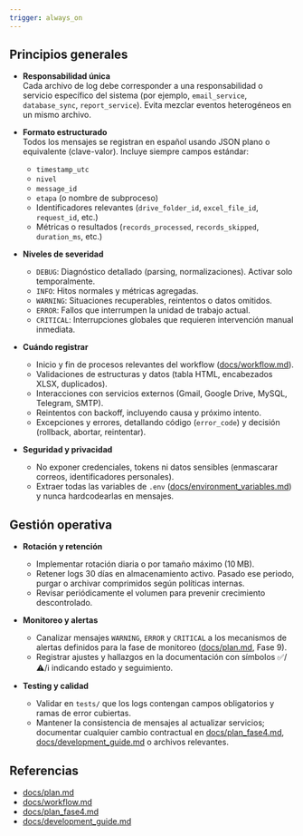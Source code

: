 ```yaml
---
trigger: always_on
---
```


## Principios generales

- **Responsabilidad única**  
  Cada archivo de log debe corresponder a una responsabilidad o servicio específico del sistema (por ejemplo, `email_service`, `database_sync`, `report_service`). Evita mezclar eventos heterogéneos en un mismo archivo.

- **Formato estructurado**  
  Todos los mensajes se registran en español usando JSON plano o equivalente (clave-valor). Incluye siempre campos estándar:
  - `timestamp_utc`
  - `nivel`
  - `message_id`
  - `etapa` (o nombre de subproceso)
  - Identificadores relevantes (`drive_folder_id`, `excel_file_id`, `request_id`, etc.)
  - Métricas o resultados (`records_processed`, `records_skipped`, `duration_ms`, etc.)

- **Niveles de severidad**  
  - `DEBUG`: Diagnóstico detallado (parsing, normalizaciones). Activar solo temporalmente.
  - `INFO`: Hitos normales y métricas agregadas.
  - `WARNING`: Situaciones recuperables, reintentos o datos omitidos.
  - `ERROR`: Fallos que interrumpen la unidad de trabajo actual.
  - `CRITICAL`: Interrupciones globales que requieren intervención manual inmediata.

- **Cuándo registrar**  
  - Inicio y fin de procesos relevantes del workflow ([docs/workflow.md](cci:7://file:///c:/y/docs/workflow.md:0:0-0:0)).
  - Validaciones de estructuras y datos (tabla HTML, encabezados XLSX, duplicados).
  - Interacciones con servicios externos (Gmail, Google Drive, MySQL, Telegram, SMTP).
  - Reintentos con backoff, incluyendo causa y próximo intento.
  - Excepciones y errores, detallando código (`error_code`) y decisión (rollback, abortar, reintentar).

- **Seguridad y privacidad**  
  - No exponer credenciales, tokens ni datos sensibles (enmascarar correos, identificadores personales).
  - Extraer todas las variables de `.env` ([docs/environment_variables.md](cci:7://file:///c:/y/docs/environment_variables.md:0:0-0:0)) y nunca hardcodearlas en mensajes.

## Gestión operativa

- **Rotación y retención**  
  - Implementar rotación diaria o por tamaño máximo (10 MB).
  - Retener logs 30 días en almacenamiento activo. Pasado ese periodo, purgar o archivar comprimidos según políticas internas.
  - Revisar periódicamente el volumen para prevenir crecimiento descontrolado.

- **Monitoreo y alertas**  
  - Canalizar mensajes `WARNING`, `ERROR` y `CRITICAL` a los mecanismos de alertas definidos para la fase de monitoreo ([docs/plan.md](cci:7://file:///c:/y/docs/plan.md:0:0-0:0), Fase 9).
  - Registrar ajustes y hallazgos en la documentación con símbolos ✅/⚠️/ℹ️ indicando estado y seguimiento.

- **Testing y calidad**  
  - Validar en `tests/` que los logs contengan campos obligatorios y ramas de error cubiertas.
  - Mantener la consistencia de mensajes al actualizar servicios; documentar cualquier cambio contractual en [docs/plan_fase4.md](cci:7://file:///c:/y/docs/plan_fase4.md:0:0-0:0), [docs/development_guide.md](cci:7://file:///c:/y/docs/development_guide.md:0:0-0:0) o archivos relevantes.

## Referencias

- [docs/plan.md](cci:7://file:///c:/y/docs/plan.md:0:0-0:0)
- [docs/workflow.md](cci:7://file:///c:/y/docs/workflow.md:0:0-0:0)
- [docs/plan_fase4.md](cci:7://file:///c:/y/docs/plan_fase4.md:0:0-0:0)
- [docs/development_guide.md](cci:7://file:///c:/y/docs/development_guide.md:0:0-0:0)